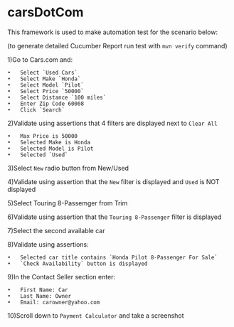 # carsDotCom
This framework is used to make automation test for the scenario below:

(to generate detailed Cucumber Report run test with `mvn verify` command)

1)Go to Cars.com and:

    •	Select `Used Cars`
    •	Select Make `Honda`
    •	Select Model `Pilot`
    •	Select Price `50000`
    •	Select Distance `100 miles`
    •	Enter Zip Code 60008
    •	Click `Search`
    
2)Validate using assertions that 4 filters are displayed next to `Clear All`
 
    •	Max Price is 50000
    •	Selected Make is Honda
    •	Selected Model is Pilot
    •	Selected `Used`

3)Select `New` radio button from New/Used

4)Validate using assertion that the `New` filter is displayed and `Used` is NOT displayed

5)Select Touring 8-Passemger from Trim 

6)Validate using assertion that the `Touring 8-Passenger` filter is displayed

7)Select the second available car

8)Validate using assertions: 

    •	Selected car title contains `Honda Pilot 8-Passenger For Sale`
    •	`Check Availability` button is displayed 

9)In the Contact Seller section enter:

    •	First Name: Car
    •	Last Name: Owner
    •	Email: carowner@yahoo.com

10)Scroll down to `Payment Calculator` and take a screenshot

